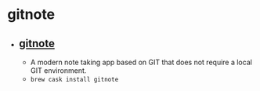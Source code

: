 # gitnote
- [gitnote](https://gitnoteapp.com/)
  - 
  - A modern note taking app based on GIT that does not require a local GIT environment.
  - `brew cask install gitnote`
